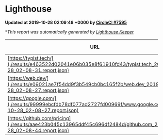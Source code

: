 
# Lighthouse

**Updated at 2019-10-28 02:09:48 +0000 by [CircleCI #7595](https://circleci.com/gh/ItinerisLtd/lighthouse-keeper-example/7595)**

**This report was automatically generated by [Lighthouse Keeper](https://github.com/itinerisltd/lighthouse-keeper)*

| URL | Performance | Accessibility | Best Practices | SEO | PWA | Updated At |
| --- | --- | --- | --- | --- | --- | --- |
| [https://typist.tech/](./results/e463522d02041e06b035e8f61910fd43/typist.tech_2019-10-28_02-08-31.report.json) |  |  |  |  |  | 2019-10-28T02:08:31.935Z |
| [https://web.dev/](./results/e09021ae7f54dd9f3b549cb0bc165f2b/web.dev_2019-10-28_02-08-27.report.json) | 0.84 | 0.9 | 1 | 0.97 | 1 | 2019-10-28T02:08:27.890Z |
| [https://google.com/](./results/99999ebcfdb78df077ad2727fd00969f/www.google.com_2019-10-28_02-08-27.report.json) | 0.94 | 0.86 | 0.93 | 0.82 | 0.56 | 2019-10-28T02:08:27.345Z |
| [https://github.com/pricing](./results/aae423b045c13965ddf45c696df2484d/github.com_2019-10-28_02-08-44.report.json) | 0.82 | 0.93 | 0.93 | 0.92 | 0.56 | 2019-10-28T02:08:44.731Z |
